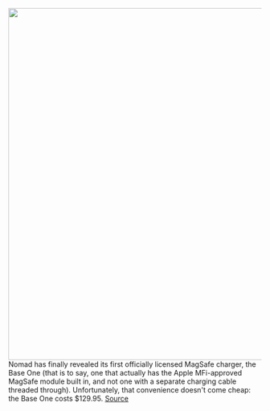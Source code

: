 <img src='https://cdn.vox-cdn.com/thumbor/DAQFv9M8NGo4KE6lM__pTXli33k=/0x0:4994x3493/1200x800/filters:focal(2098x1348:2896x2146)/cdn.vox-cdn.com/uploads/chorus_image/image/70565479/856500011509_01.0.jpg' width='700px' /><br/>
Nomad has finally revealed its first officially licensed MagSafe charger, the Base One (that is to say, one that actually has the Apple MFi-approved MagSafe module built in, and not one with a separate charging cable threaded through). Unfortunately, that convenience doesn't come cheap: the Base One costs $129.95.
<a href='https://www.theverge.com/2022/3/1/22937394/nomad-magsafe-charger-base-one-price-mfi-iphone'> Source <a/>